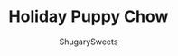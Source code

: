 ---
layout: ../../layouts/MarkdownPostLayout.astro
title: Holiday Puppy Chow
author: ShugarySweets
pubDate: 2019-01-15
description: "Have fun this holiday season by making a big batch of Holiday Puppy Chow! This colorful Christmas treat is easy to make with white chocolate and rice cereal."
image_url: https://www.shugarysweets.com/wp-content/uploads/2014/11/holiday-puppy-chow-1.jpg
tags: ["Desserts","American"]
calories: 280
protein: 3
carbohydrates: 53
fats: 6
fiber: 0
ingredients: ["12 cup rice squares cereal","16 ounce white chocolate, melted (I use Ghirardelli melting wafers)","4 cups powdered sugar","Red and Green gel food coloring"]
serves: 12
time: "13 minutes"
prepTime: "10 minutes"
instructions: ["In two large bowls, add 6 cups of the cereal. Set aside.","In a glass, microwave safe bowl, melt vanilla wafers (or almond bark) according to package directions.","Pour half into a separate bowl. Add red gel food coloring to one and green gel food coloring to the other. Pour one color over each bowl of cereal, mixing until combined.","In a large plastic resealable bag, add powdered sugar. Add contents of bowl to bag. Seal and shake until powdered sugar covers all the cereal.","Store puppy chow in airtight container for up to 5 days. ENJOY!"]
nutrition: ["280 calories","53 grams carbohydrates","4 milligrams cholesterol","6 grams fat","0 grams fiber","3 grams protein","4 grams saturated fat","24 milligrams sodium","29 grams sugar","0 grams trans fat","2 grams unsaturated fat"]
---
